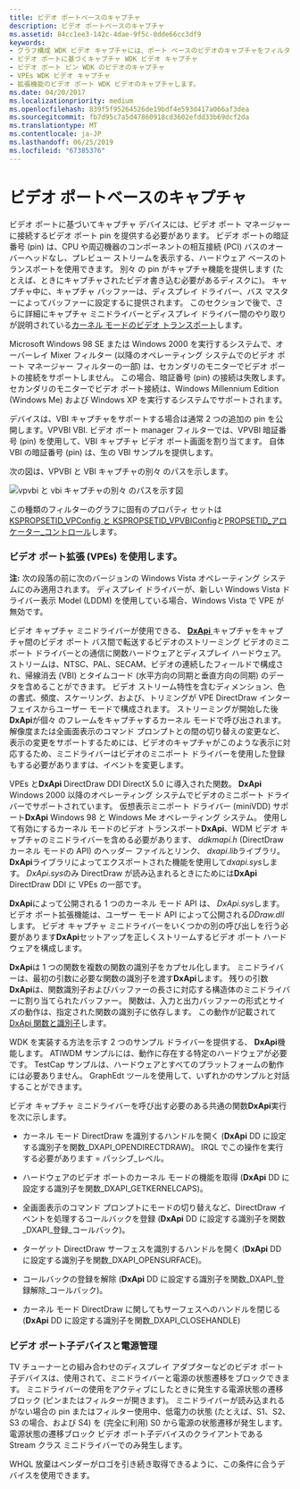 ```yaml
---
title: ビデオ ポートベースのキャプチャ
description: ビデオ ポートベースのキャプチャ
ms.assetid: 84cc1ee3-142c-4dae-9f5c-0dde66cc3df9
keywords:
- グラフ構成 WDK ビデオ キャプチャには、ポート ベースのビデオのキャプチャをフィルター処理します。
- ビデオ ポートに基づくキャプチャ WDK ビデオ キャプチャ
- ビデオ ポート ピン WDK のビデオのキャプチャ
- VPEs WDK ビデオ キャプチャ
- 拡張機能のビデオ ポート WDK ビデオのキャプチャします。
ms.date: 04/20/2017
ms.localizationpriority: medium
ms.openlocfilehash: 839f5f95264526de19bdf4e593d417a066af3dea
ms.sourcegitcommit: fb7d95c7a5d47860918cd3602efdd33b69dcf2da
ms.translationtype: MT
ms.contentlocale: ja-JP
ms.lasthandoff: 06/25/2019
ms.locfileid: "67385376"
---
```

# <a name="video-port-based-capture"></a>ビデオ ポートベースのキャプチャ


ビデオ ポートに基づいてキャプチャ デバイスには、ビデオ ポート マネージャーに接続するビデオ ポート pin を提供する必要があります。 ビデオ ポートの暗証番号 (pin) は、CPU や周辺機器のコンポーネントの相互接続 (PCI) バスのオーバーヘッドなし、プレビュー ストリームを表示する、ハードウェア ベースのトランスポートを使用できます。 別々 の pin がキャプチャ機能を提供します (たとえば、ときにキャプチャされたビデオ書き込む必要があるディスクに)。 キャプチャ中に、キャプチャ バッファーは、ディスプレイ ドライバー、バス マスターによってバッファーに設定するに提供されます。 このセクションで後で、さらに詳細にキャプチャ ミニドライバーとディスプレイ ドライバー間のやり取りが説明されている[カーネル モードのビデオ トランスポート](https://docs.microsoft.com/windows-hardware/drivers/display/kernel-mode-video-transport)します。

Microsoft Windows 98 SE または Windows 2000 を実行するシステムで、オーバーレイ Mixer フィルター (以降のオペレーティング システムでのビデオ ポート マネージャー フィルターの一部) は、セカンダリのモニターでビデオ ポートの接続をサポートしません。 この場合、暗証番号 (pin) の接続は失敗します。 セカンダリのモニターでビデオ ポート接続は、Windows Millennium Edition (Windows Me) および Windows XP を実行するシステムでサポートされます。

デバイスは、VBI キャプチャをサポートする場合は通常 2 つの追加の pin を公開します。VPVBI VBI. ビデオ ポート manager フィルターでは、VPVBI 暗証番号 (pin) を使用して、VBI キャプチャ ビデオ ポート画面を割り当てます。 自体 VBI の暗証番号 (pin) は、生の VBI サンプルを提供します。

次の図は、VPVBI と VBI キャプチャの別々 のパスを示します。

![vpvbi と vbi キャプチャの別々 のパスを示す図](images/video-port-capture.gif)

この種類のフィルターのグラフに固有のプロパティ セットは[KSPROPSETID\_VPConfig と KSPROPSETID\_VPVBIConfig](https://docs.microsoft.com/windows-hardware/drivers/stream/kspropsetid-vpconfig-and-kspropsetid-vpvbiconfig)と[PROPSETID\_アロケーター\_コントロール](https://docs.microsoft.com/windows-hardware/drivers/stream/propsetid-allocator-control)します。

### <a name="using-the-video-port-extensions-vpes"></a>ビデオ ポート拡張 (VPEs) を使用します。

**注:** 次の段落の前に次のバージョンの Windows Vista オペレーティング システムにのみ適用されます。 ディスプレイ ドライバーが、新しい Windows Vista ドライバー表示 Model (LDDM) を使用している場合、Windows Vista で VPE が無効です。

ビデオ キャプチャ ミニドライバーが使用できる、 [ **DxApi** ](https://docs.microsoft.com/windows-hardware/drivers/ddi/content/dxapi/nf-dxapi-dxapi)キャプチャをキャプチャ間のビデオ ポート バス間で転送するビデオのストリーミング ビデオのミニポート ドライバーとの通信に関数ハードウェアとディスプレイ ハードウェア。 ストリームは、NTSC、PAL、SECAM、ビデオの連続したフィールドで構成され、帰線消去 (VBI) とタイムコード (水平方向の同期と垂直方向の同期) のデータを含めることができます。 ビデオ ストリーム特性を含むディメンション、色の書式、頻度、スケーリング、および、トリミングが VPE DirectDraw インターフェイスからユーザー モードで構成されます。 ストリーミングが開始した後**DxApi**が個々 のフレームをキャプチャするカーネル モードで呼び出されます。 解像度または全画面表示のコマンド プロンプトとの間の切り替えの変更など、表示の変更をサポートするためには、ビデオのキャプチャがこのような表示に対応するため、ミニドライバーはビデオのミニポート ドライバーを使用した登録もする必要がありますは、イベントを変更します。

VPEs と**DxApi** DirectDraw DDI DirectX 5.0 に導入された関数。 **DxApi** Windows 2000 以降のオペレーティング システムでビデオのミニポート ドライバーでサポートされています。 仮想表示ミニポート ドライバー (miniVDD) サポート**DxApi** Windows 98 と Windows Me オペレーティング システム。 使用して有効にするカーネル モードのビデオ トランスポート**DxApi**、WDM ビデオ キャプチャのミニドライバーを含める必要があります、 *ddkmapi.h* (DirectDraw カーネル モードの API) のヘッダー ファイルとリンク、 *dxapi.lib*ライブラリ。 **DxApi**ライブラリによってエクスポートされた機能を使用して*dxapi.sys*します。 *DxApi.sys*のみ DirectDraw が読み込まれるときにためには**DxApi** DirectDraw DDI に VPEs の一部です。

**DxApi**によって公開される 1 つのカーネル モード API は、 *DxApi.sys*します。 ビデオ ポート拡張機能は、ユーザー モード API によって公開される*DDraw.dll*します。 ビデオ キャプチャ ミニドライバーをいくつかの別の呼び出しを行う必要があります**DxApi**セットアップを正しくストリームするビデオ ポート ハードウェアを構成します。

**DxApi**は 1 つの関数を複数の関数の識別子をカプセル化します。 ミニドライバーは、最初の引数に必要な関数の識別子を渡す**DxApi**します。 残りの引数**DxApi**は、関数識別子およびバッファーの長さに対応する構造体のミニドライバーに割り当てられたバッファー。 関数は、入力と出力バッファーの形式とサイズの動作は、指定された関数の識別子に依存します。 この動作が記載されて[DxApi 関数と識別子](https://docs.microsoft.com/windows-hardware/drivers/ddi/content/index)します。

WDK を実装する方法を示す 2 つのサンプル ドライバーを提供する、 **DxApi**機能します。 ATIWDM サンプルには、動作に存在する特定のハードウェアが必要です。 TestCap サンプルは、ハードウェアとすべてのプラットフォームの動作には必要ありません。 GraphEdt ツールを使用して、いずれかのサンプルと対話することができます。

ビデオ キャプチャ ミニドライバーを呼び出す必要のある共通の関数**DxApi**実行を次に示します。

-   カーネル モード DirectDraw を識別するハンドルを開く (**DxApi** DD に設定する識別子を関数\_DXAPI\_OPENDIRECTDRAW)。 IRQL でこの操作を実行する必要があります = パッシブ\_レベル。

-   ハードウェアのビデオ ポートのカーネル モードの機能を取得 (**DxApi** DD に設定する識別子を関数\_DXAPI\_GETKERNELCAPS)。

-   全画面表示のコマンド プロンプトにモードの切り替えなど、DirectDraw イベントを処理するコールバックを登録 (**DxApi** DD に設定する識別子を関数\_DXAPI\_登録\_コールバック)。

-   ターゲット DirectDraw サーフェスを識別するハンドルを開く (**DxApi** DD に設定する識別子を関数\_DXAPI\_OPENSURFACE)。

-   コールバックの登録を解除 (**DxApi** DD に設定する識別子を関数\_DXAPI\_登録解除\_コールバック)。

-   カーネル モード DirectDraw に関してもサーフェスへのハンドルを閉じる (**DxApi** DD に設定する識別子を関数\_DXAPI\_CLOSEHANDLE)

### <a name="video-port-child-devices-and-power-management"></a>ビデオ ポート子デバイスと電源管理

TV チューナーとの組み合わせのディスプレイ アダプターなどのビデオ ポート子デバイスは、使用されて、ミニドライバーと電源の状態遷移をブロックできます。 ミニドライバーの使用をアクティブにしたときに発生する電源状態の遷移ブロック (ピンまたはフィルターが開きます)。 ミニドライバーが読み込まれるがない場合の pin またはフィルター使用中、低電力の状態 (たとえば、S1、S2、S3 の場合、および S4) を (完全に利用) S0 から電源の状態遷移が発生します。 電源状態の遷移ブロック ビデオ ポート子デバイスのクライアントである Stream クラス ミニドライバーでのみ発生します。

WHQL 放棄はベンダーがロゴを引き続き取得できるように、この条件に合うデバイスを使用できます。

 

 





